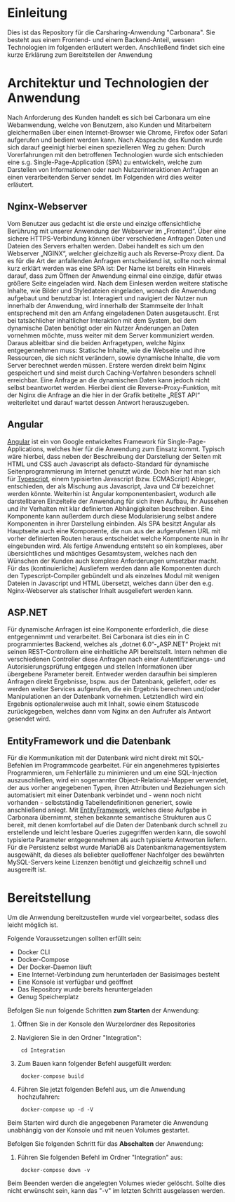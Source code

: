 # Einleitung
Dies ist das Repository für die Carsharing-Anwendung "Carbonara". 
Sie besteht aus einem Frontend- und einem Backend-Anteil, wessen Technologien im folgenden erläutert werden. Anschließend findet sich eine kurze Erklärung zum Bereitstellen der Anwendung



# Architektur und Technologien der Anwendung
Nach Anforderung des Kunden handelt es sich bei Carbonara um eine Webanwendung, welche von Benutzern, also Kunden und Mitarbeitern gleichermaßen über einen Internet-Browser wie Chrome, Firefox oder Safari aufgerufen und bedient werden kann. Nach Absprache des Kunden wurde sich darauf geeinigt hierbei einen spezielleren Weg zu gehen: Durch Vorerfahrungen mit den betroffenen 
Technologien wurde sich entschieden eine s.g. Single-Page-Application (SPA) zu entwickeln, welche zum Darstellen von Informationen oder nach Nutzerinteraktionen Anfragen an einen verarbeitenden Server sendet. Im Folgenden wird dies weiter erläutert.

## Nginx-Webserver
Vom Benutzer aus gedacht ist die erste und einzige offensichtliche Berührung mit unserer Anwendung der Webserver im „Frontend“. Über eine sichere HTTPS-Verbindung können über verschiedene Anfragen Daten und Dateien des Servers erhalten werden. Dabei handelt es sich um den Webserver „NGINX“, welcher gleichzeitig auch als Reverse-Proxy dient. Da es für die Art der anfallenden Anfragen entscheidend ist, sollte noch einmal kurz erklärt werden was eine SPA ist: Der Name ist bereits
ein Hinweis darauf, dass zum Öffnen der Anwendung einmal eine einzige, dafür etwas größere Seite eingeladen wird. Nach dem Einlesen werden weitere statische Inhalte, wie Bilder und Styledateien eingeladen, wonach die Anwendung aufgebaut und benutzbar ist. Interagiert und navigiert der Nutzer nun innerhalb der Anwendung, wird innerhalb der Stammseite der Inhalt entsprechend mit den am
Anfang eingeladenen Daten ausgetauscht. Erst bei tatsächlicher inhaltlicher Interaktion mit dem System, bei dem dynamische Daten benötigt oder ein Nutzer Änderungen an Daten vornehmen möchte, muss weiter mit dem Server kommuniziert werden. Daraus ableitbar sind die beiden Anfragetypen, welche Nginx entgegennehmen muss: Statische Inhalte, wie die Webseite und ihre Ressourcen, die
sich nicht verändern, sowie dynamische Inhalte, die vom Server berechnet werden müssen. Erstere werden direkt beim Nginx gespeichert und sind meist durch Caching-Verfahren besonders schnell erreichbar. Eine Anfrage an die dynamischen Daten kann jedoch nicht selbst beantwortet werden. Hierbei dient die Reverse-Proxy-Funktion, mit der Nginx die Anfrage an die hier in der Grafik betitelte „REST API“ weiterleitet und darauf wartet dessen Antwort herauszugeben.

## Angular
[Angular](https://angular.io/) ist ein von Google entwickeltes Framework für Single-Page-Applications, welches hier für die Anwendung zum Einsatz kommt. Typisch wäre hierbei, dass neben der Beschreibung der Darstellung der Seiten mit HTML und CSS auch Javascript als defacto-Standard für dynamische Seitenprogrammierung im Internet genutzt würde. Doch hier hat man sich für [Typescript](https://www.typescriptlang.org/), einem typisierten Javascript (bzw. ECMAScript) Ableger, entschieden, der als Mischung aus Javascript, Java und C# bezeichnet werden könnte. Weiterhin ist Angular komponentenbasiert, wodurch alle darstellbaren Einzelteile der Anwendung für sich ihren Aufbau, ihr Aussehen und ihr Verhalten mit klar definierten Abhängigkeiten beschreiben. Eine Komponente kann außerdem durch diese Modularisierung selbst andere Komponenten in ihrer Darstellung einbinden. Als SPA besitzt Angular als Hauptseite auch eine Komponente, die nun aus der aufgerufenen URL mit vorher definierten Routen heraus entscheidet welche Komponente nun in ihr eingebunden wird. Als fertige Anwendung entsteht so ein komplexes, aber übersichtliches und mächtiges Gesamtsystem, welches nach den Wünschen der Kunden auch komplexe Anforderungen umsetzbar macht. Für das (kontinuierliche) Ausliefern werden dann alle Komponenten durch den Typescript-Compiler gebündelt und als einzelnes Modul mit wenigen Dateien in Javascript und HTML übersetzt, welches dann über den e.g. Nginx-Webserver als statischer Inhalt ausgeliefert werden kann.

## ASP.NET
Für dynamische Anfragen ist eine Komponente erforderlich, die diese entgegennimmt und verarbeitet. Bei Carbonara ist dies ein in C programmiertes Backend, welches als „dotnet 6.0“-„ASP.NET“ Projekt mit seinen REST-Controllern eine einheitliche API bereitstellt. Intern nehmen die verschiedenen Controller diese Anfragen nach einer Autentifizierungs- und Autorisierungsprüfung entgegen und stellen Informationen über übergebene Parameter bereit. Entweder werden daraufhin bei simpleren Anfragen direkt Ergebnisse, bspw. aus der Datenbank, geliefert, oder es werden weiter Services aufgerufen, die ein Ergebnis berechnen und/oder Manipulationen an der Datenbank vornehmen. Letztendlich wird ein Ergebnis optionalerweise auch mit Inhalt, sowie einem Statuscode zurückgegeben,
welches dann vom Nginx an den Aufrufer als Antwort gesendet wird.

## EntityFramework und die Datenbank
Für die Kommunikation mit der Datenbank wird nicht direkt mit SQL-Befehlen im Programmcode gearbeitet. Für ein angenehmeres typisiertes Programmieren, um  Fehlerfälle zu minimieren und um eine SQL-Injection auszuschließen, wird ein sogenannter Object-Relational-Mapper verwendet, der aus vorher angegebenen Typen, ihren Attributen und Beziehungen sich automatisiert mit einer Datenbank verbindet und - wenn noch nicht vorhanden - selbstständig Tabellendefinitionen generiert, sowie anschließend anlegt. Mit [EntityFramework](https://docs.microsoft.com/en-us/aspnet/entity-framework), welches diese Aufgabe in Carbonara übernimmt, stehen bekannte semantische Strukturen aus C bereit, mit denen komfortabel auf die Daten der Datenbank durch schnell zu erstellende und leicht lesbare Queries zugegriffen werden kann, die sowohl typisierte Parameter entgegennehmen als auch typisierte Antworten liefern. Für die Persistenz selbst wurde MariaDB als Datenbankmanagementsystem ausgewählt, da dieses als beliebter quelloffener Nachfolger des bewährten MySQL-Servers keine Lizenzen benötigt und gleichzeitig schnell und ausgereift ist.


# Bereitstellung
Um die Anwendung bereitzustellen wurde viel vorgearbeitet, sodass dies leicht möglich ist.

Folgende Voraussetzungen sollten erfüllt sein:
- Docker CLI
- Docker-Compose
- Der Docker-Daemon läuft
- Eine Internet-Verbindung zum herunterladen der Basisimages besteht
- Eine Konsole ist verfügbar und geöffnet
- Das Repository wurde bereits heruntergeladen
- Genug Speicherplatz
  
Befolgen Sie nun folgende Schritten **zum Starten** der Anwendung:

1. Öffnen Sie in der Konsole den Wurzelordner des Repositories
2. Navigieren Sie in den Ordner "Integration":
   
        cd Integration
3. Zum Bauen kann folgender Befehl ausgefüllt werden:

        docker-compose build
4. Führen Sie jetzt folgenden Befehl aus, um die Anwendung hochzufahren:
   
        docker-compose up -d -V

Beim Starten wird durch die angegebenen Parameter die Anwendung unabhängig von der Konsole und mit neuen Volumes gestartet. 


Befolgen Sie folgenden Schritt für das **Abschalten** der Anwendung:
1. Führen Sie folgenden Befehl im Ordner "Integration" aus:

        docker-compose down -v

Beim Beenden werden die angelegten Volumes wieder gelöscht. Sollte dies nicht erwünscht sein, kann das "-v" im letzten Schritt ausgelassen werden.